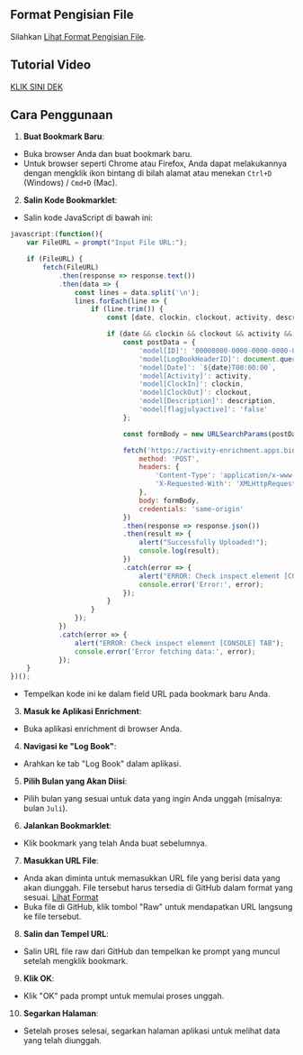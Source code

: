 ## Format Pengisian File
Silahkan [Lihat Format Pengisian File](https://github.com/syauqqii/dump-enrichment/tree/main/Format%20Pengisian).

## Tutorial Video
[KLIK SINI DEK](https://www.youtube.com/watch?v=3rY8BhAHRhk)

## Cara Penggunaan
1. <b>Buat Bookmark Baru</b>:
 - Buka browser Anda dan buat bookmark baru.
 - Untuk browser seperti Chrome atau Firefox, Anda dapat melakukannya dengan mengklik ikon bintang di bilah alamat atau menekan `Ctrl+D` (Windows) / `Cmd+D` (Mac).
2. <b>Salin Kode Bookmarklet</b>:
 - Salin kode JavaScript di bawah ini:
```javascript
javascript:(function(){
    var FileURL = prompt("Input File URL:");

    if (FileURL) {
        fetch(FileURL)
            .then(response => response.text())
            .then(data => {
                const lines = data.split('\n');
                lines.forEach(line => {
                    if (line.trim()) {
                        const [date, clockin, clockout, activity, description] = line.split('|');

                        if (date && clockin && clockout && activity && description) {
                            const postData = {
                                'model[ID]': '00000000-0000-0000-0000-000000000000',
                                'model[LogBookHeaderID]': document.querySelector('ul[id="monthTab"] li.current a').getAttribute('onclick').split("'")[1],
                                'model[Date]': `${date}T00:00:00`,
                                'model[Activity]': activity,
                                'model[ClockIn]': clockin,
                                'model[ClockOut]': clockout,
                                'model[Description]': description,
                                'model[flagjulyactive]': 'false'
                            };

                            const formBody = new URLSearchParams(postData).toString();

                            fetch('https://activity-enrichment.apps.binus.ac.id/LogBook/StudentSave', {
                                method: 'POST',
                                headers: {
                                    'Content-Type': 'application/x-www-form-urlencoded; charset=UTF-8',
                                    'X-Requested-With': 'XMLHttpRequest'
                                },
                                body: formBody,
                                credentials: 'same-origin'
                            })
                            .then(response => response.json())
                            .then(result => {
                                alert("Successfully Uploaded!");
                                console.log(result);
                            })
                            .catch(error => {
                                alert("ERROR: Check inspect element [CONSOLE] TAB");
                                console.error('Error:', error);
                            });
                        }
                    }
                });
            })
            .catch(error => {
                alert("ERROR: Check inspect element [CONSOLE] TAB");
                console.error('Error fetching data:', error);
            });
    }
})();
```
 - Tempelkan kode ini ke dalam field URL pada bookmark baru Anda.
3. <b>Masuk ke Aplikasi Enrichment</b>:
 - Buka aplikasi enrichment di browser Anda.
4. <b>Navigasi ke "Log Book"</b>:
 - Arahkan ke tab "Log Book" dalam aplikasi.
5. <b>Pilih Bulan yang Akan Diisi</b>:
 - Pilih bulan yang sesuai untuk data yang ingin Anda unggah (misalnya: bulan `Juli`).
6. <b>Jalankan Bookmarklet</b>:
 - Klik bookmark yang telah Anda buat sebelumnya.
7. <b>Masukkan URL File</b>:
 - Anda akan diminta untuk memasukkan URL file yang berisi data yang akan diunggah. File tersebut harus tersedia di GitHub dalam format yang sesuai. [Lihat Format](https://github.com/syauqqii/dump-enrichment/tree/main/Format%20Pengisian)
 - Buka file di GitHub, klik tombol "Raw" untuk mendapatkan URL langsung ke file tersebut.
8. <b>Salin dan Tempel URL</b>:
- Salin URL file raw dari GitHub dan tempelkan ke prompt yang muncul setelah mengklik bookmark.
9. <b>Klik OK</b>:
 - Klik "OK" pada prompt untuk memulai proses unggah.
10. <b>Segarkan Halaman</b>:
 - Setelah proses selesai, segarkan halaman aplikasi untuk melihat data yang telah diunggah.

